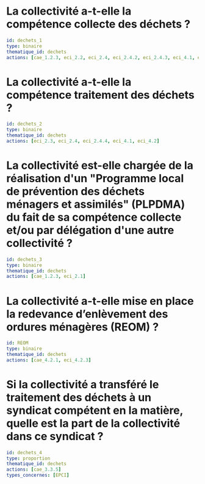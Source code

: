 # La collectivité a-t-elle la compétence collecte des déchets ?
```yaml
id: dechets_1
type: binaire
thematique_id: dechets
actions: [cae_1.2.3, eci_2.2, eci_2.4, eci_2.4.2, eci_2.4.3, eci_4.1, eci_4.2, eci_4.2.1, eci_4.2.2, eci_4.2.3, eci_4.2.4]
```

# La collectivité a-t-elle la compétence traitement des déchets ?
```yaml
id: dechets_2
type: binaire
thematique_id: dechets
actions: [eci_2.3, eci_2.4, eci_2.4.4, eci_4.1, eci_4.2]
```

# La collectivité est-elle chargée de la réalisation d'un "Programme local de prévention des déchets ménagers et assimilés" (PLPDMA) du fait de sa compétence collecte et/ou par délégation d'une autre collectivité ?
```yaml
id: dechets_3
type: binaire
thematique_id: dechets
actions: [cae_1.2.3, eci_2.1]
```

# La collectivité a-t-elle mise en place la redevance d’enlèvement des ordures ménagères (REOM) ?
```yaml
id: REOM
type: binaire
thematique_id: dechets
actions: [cae_4.2.1, eci_4.2.3]
```

# Si la collectivité a transféré le traitement des déchets à un syndicat compétent en la matière, quelle est la part de la collectivité dans ce syndicat ?
```yaml
id: dechets_4
type: proportion
thematique_id: dechets
actions: [cae_3.3.5]
types_concernes: [EPCI]
```
